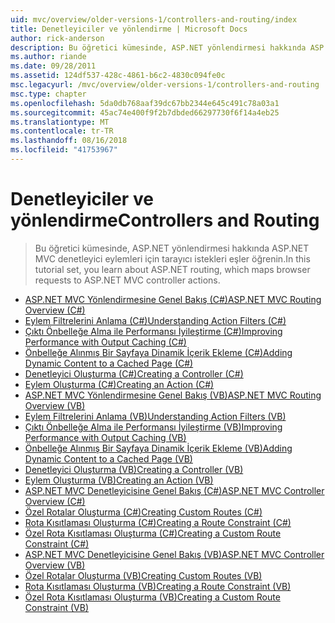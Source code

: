 ```yaml
---
uid: mvc/overview/older-versions-1/controllers-and-routing/index
title: Denetleyiciler ve yönlendirme | Microsoft Docs
author: rick-anderson
description: Bu öğretici kümesinde, ASP.NET yönlendirmesi hakkında ASP.NET MVC denetleyici eylemleri için tarayıcı istekleri eşler öğrenin.
ms.author: riande
ms.date: 09/28/2011
ms.assetid: 124df537-428c-4861-b6c2-4830c094fe0c
msc.legacyurl: /mvc/overview/older-versions-1/controllers-and-routing
msc.type: chapter
ms.openlocfilehash: 5da0db768aaf39dc67bb2344e645c491c78a03a1
ms.sourcegitcommit: 45ac74e400f9f2b7dbded66297730f6f14a4eb25
ms.translationtype: MT
ms.contentlocale: tr-TR
ms.lasthandoff: 08/16/2018
ms.locfileid: "41753967"
---
```

<a name="controllers-and-routing"></a><span data-ttu-id="a7aeb-103">Denetleyiciler ve yönlendirme</span><span class="sxs-lookup"><span data-stu-id="a7aeb-103">Controllers and Routing</span></span>
====================
> <span data-ttu-id="a7aeb-104">Bu öğretici kümesinde, ASP.NET yönlendirmesi hakkında ASP.NET MVC denetleyici eylemleri için tarayıcı istekleri eşler öğrenin.</span><span class="sxs-lookup"><span data-stu-id="a7aeb-104">In this tutorial set, you learn about ASP.NET routing, which maps browser requests to ASP.NET MVC controller actions.</span></span>


- [<span data-ttu-id="a7aeb-105">ASP.NET MVC Yönlendirmesine Genel Bakış (C#)</span><span class="sxs-lookup"><span data-stu-id="a7aeb-105">ASP.NET MVC Routing Overview (C#)</span></span>](asp-net-mvc-routing-overview-cs.md)
- [<span data-ttu-id="a7aeb-106">Eylem Filtrelerini Anlama (C#)</span><span class="sxs-lookup"><span data-stu-id="a7aeb-106">Understanding Action Filters (C#)</span></span>](understanding-action-filters-cs.md)
- [<span data-ttu-id="a7aeb-107">Çıktı Önbelleğe Alma ile Performansı İyileştirme (C#)</span><span class="sxs-lookup"><span data-stu-id="a7aeb-107">Improving Performance with Output Caching (C#)</span></span>](improving-performance-with-output-caching-cs.md)
- [<span data-ttu-id="a7aeb-108">Önbelleğe Alınmış Bir Sayfaya Dinamik İçerik Ekleme (C#)</span><span class="sxs-lookup"><span data-stu-id="a7aeb-108">Adding Dynamic Content to a Cached Page (C#)</span></span>](adding-dynamic-content-to-a-cached-page-cs.md)
- [<span data-ttu-id="a7aeb-109">Denetleyici Oluşturma (C#)</span><span class="sxs-lookup"><span data-stu-id="a7aeb-109">Creating a Controller (C#)</span></span>](creating-a-controller-cs.md)
- [<span data-ttu-id="a7aeb-110">Eylem Oluşturma (C#)</span><span class="sxs-lookup"><span data-stu-id="a7aeb-110">Creating an Action (C#)</span></span>](creating-an-action-cs.md)
- [<span data-ttu-id="a7aeb-111">ASP.NET MVC Yönlendirmesine Genel Bakış (VB)</span><span class="sxs-lookup"><span data-stu-id="a7aeb-111">ASP.NET MVC Routing Overview (VB)</span></span>](asp-net-mvc-routing-overview-vb.md)
- [<span data-ttu-id="a7aeb-112">Eylem Filtrelerini Anlama (VB)</span><span class="sxs-lookup"><span data-stu-id="a7aeb-112">Understanding Action Filters (VB)</span></span>](understanding-action-filters-vb.md)
- [<span data-ttu-id="a7aeb-113">Çıktı Önbelleğe Alma ile Performansı İyileştirme (VB)</span><span class="sxs-lookup"><span data-stu-id="a7aeb-113">Improving Performance with Output Caching (VB)</span></span>](improving-performance-with-output-caching-vb.md)
- [<span data-ttu-id="a7aeb-114">Önbelleğe Alınmış Bir Sayfaya Dinamik İçerik Ekleme (VB)</span><span class="sxs-lookup"><span data-stu-id="a7aeb-114">Adding Dynamic Content to a Cached Page (VB)</span></span>](adding-dynamic-content-to-a-cached-page-vb.md)
- [<span data-ttu-id="a7aeb-115">Denetleyici Oluşturma (VB)</span><span class="sxs-lookup"><span data-stu-id="a7aeb-115">Creating a Controller (VB)</span></span>](creating-a-controller-vb.md)
- [<span data-ttu-id="a7aeb-116">Eylem Oluşturma (VB)</span><span class="sxs-lookup"><span data-stu-id="a7aeb-116">Creating an Action (VB)</span></span>](creating-an-action-vb.md)
- [<span data-ttu-id="a7aeb-117">ASP.NET MVC Denetleyicisine Genel Bakış (C#)</span><span class="sxs-lookup"><span data-stu-id="a7aeb-117">ASP.NET MVC Controller Overview (C#)</span></span>](aspnet-mvc-controllers-overview-cs.md)
- [<span data-ttu-id="a7aeb-118">Özel Rotalar Oluşturma (C#)</span><span class="sxs-lookup"><span data-stu-id="a7aeb-118">Creating Custom Routes (C#)</span></span>](creating-custom-routes-cs.md)
- [<span data-ttu-id="a7aeb-119">Rota Kısıtlaması Oluşturma (C#)</span><span class="sxs-lookup"><span data-stu-id="a7aeb-119">Creating a Route Constraint (C#)</span></span>](creating-a-route-constraint-cs.md)
- [<span data-ttu-id="a7aeb-120">Özel Rota Kısıtlaması Oluşturma (C#)</span><span class="sxs-lookup"><span data-stu-id="a7aeb-120">Creating a Custom Route Constraint (C#)</span></span>](creating-a-custom-route-constraint-cs.md)
- [<span data-ttu-id="a7aeb-121">ASP.NET MVC Denetleyicisine Genel Bakış (VB)</span><span class="sxs-lookup"><span data-stu-id="a7aeb-121">ASP.NET MVC Controller Overview (VB)</span></span>](asp-net-mvc-controller-overview-vb.md)
- [<span data-ttu-id="a7aeb-122">Özel Rotalar Oluşturma (VB)</span><span class="sxs-lookup"><span data-stu-id="a7aeb-122">Creating Custom Routes (VB)</span></span>](creating-custom-routes-vb.md)
- [<span data-ttu-id="a7aeb-123">Rota Kısıtlaması Oluşturma (VB)</span><span class="sxs-lookup"><span data-stu-id="a7aeb-123">Creating a Route Constraint (VB)</span></span>](creating-a-route-constraint-vb.md)
- [<span data-ttu-id="a7aeb-124">Özel Rota Kısıtlaması Oluşturma (VB)</span><span class="sxs-lookup"><span data-stu-id="a7aeb-124">Creating a Custom Route Constraint (VB)</span></span>](creating-a-custom-route-constraint-vb.md)
